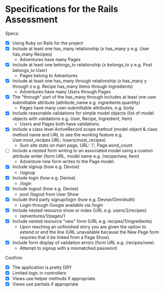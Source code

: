 # Specifications for the Rails Assessment

Specs:
- [x] Using Ruby on Rails for the project
- [x] Include at least one has_many relationship (x has_many y e.g. User has_many Recipes) 
  - Adventures have many Pages
- [x] Include at least one belongs_to relationship (x belongs_to y e.g. Post belongs_to User)
  - Pages belong to Adventures
- [x] Include at least one has_many through relationship (x has_many y through z e.g. Recipe has_many Items through Ingredients)
  - Adventures have many Users through Pages
- [x] The "through" part of the has_many through includes at least one user submittable attribute (attribute_name e.g. ingredients.quantity)
  - Pages have many user-submittable attributes, e.g. body
- [x] Include reasonable validations for simple model objects (list of model objects with validations e.g. User, Recipe, Ingredient, Item)
  - Users and Pages both have validations.
- [x] Include a class level ActiveRecord scope method (model object & class method name and URL to see the working feature e.g. User.most_recipes URL: /users/most_recipes)
  - Sum site stats on main page, URL: '/', Page.word_count
- [ ] Include a nested form writing to an associated model using a custom attribute writer (form URL, model name e.g. /recipe/new, Item)
  - Adventure new form writes to the Page model.
- [x] Include signup (how e.g. Devise)
  - /signup
- [x] Include login (how e.g. Devise)
  - /login
- [x] Include logout (how e.g. Devise)
  - post /logout from User Show
- [x] Include third party signup/login (how e.g. Devise/OmniAuth)
  - Login through Google available via /login
- [x] Include nested resource show or index (URL e.g. users/2/recipes)
  - /adventures/1/pages/1
- [x] Include nested resource "new" form (URL e.g. recipes/1/ingredients)
  - Upon reaching an unfinished story you are given the option to extend or end the line (URL unavailable because the New Page form requires that it be linked from a Page Show).
- [x] Include form display of validation errors (form URL e.g. /recipes/new)
  - Attempt to signup with a mismatched password

Confirm:
- [x] The application is pretty DRY
- [x] Limited logic in controllers
- [x] Views use helper methods if appropriate
- [x] Views use partials if appropriate